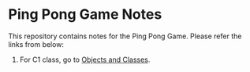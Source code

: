 # Ping Pong Game Notes

This repository contains notes for the Ping Pong Game. Please refer the links from below:

1. For C1 class, go to [Objects and Classes](https://keepbrewing.github.io/PingPongGameNotes/c1/c1.html).
